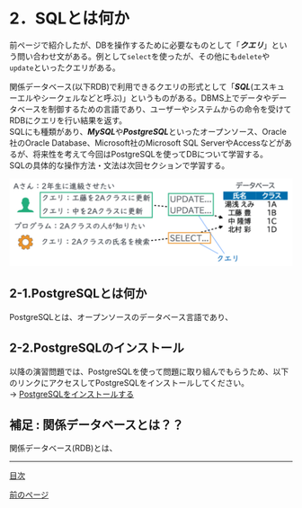 # 2．SQLとは何か

前ページで紹介したが、DBを操作するために必要なものとして「***クエリ***」という問い合わせ文がある。例として`select`を使ったが、その他にも`delete`や`update`といったクエリがある。  

関係データベース(以下RDB)で利用できるクエリの形式として「***SQL***(エスキューエルやシークェルなどと呼ぶ)」というものがある。DBMS上でデータやデータベースを制御するための言語であり、ユーザーやシステムからの命令を受けてRDBにクエリを行い結果を返す。  
SQLにも種類があり、***MySQL***や***PostgreSQL***といったオープンソース、Oracle社のOracle Database、Microsoft社のMicrosoft SQL ServerやAccessなどがあるが、将来性を考えて今回はPostgreSQLを使ってDBについて学習する。  
SQLの具体的な操作方法・文法は次回セクションで学習する。  

<img width="700" src="https://github.com/122yuuki/SDP_DB/blob/main/Section_1/DB_%E3%82%AF%E3%82%A8%E3%83%AA%E8%AA%AC%E6%98%8E%E5%9B%B3.png">  

## 2-1.PostgreSQLとは何か

PostgreSQLとは、オープンソースのデータベース言語であり、  

## 2-2.PostgreSQLのインストール

以降の演習問題では、PostgreSQLを使って問題に取り組んでもらうため、以下のリンクにアクセスしてPostgreSQLをインストールしてください。  
-> [PostgreSQLをインストールする]()  

## 補足 : 関係データベースとは？？
関係データベース(RDB)とは、

___

[目次](https://github.com/122yuuki/SDP_DB/tree/main#readme)  

[前のページ](https://github.com/122yuuki/SDP_DB/blob/main/Section_1/section_1-2.md)  
